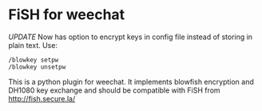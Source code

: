 FiSH for weechat
================

*UPDATE* 
Now has option to encrypt keys in config file instead of storing in plain text.
Use:
```
/blowkey setpw
/blowkey unsetpw
```


This is a python plugin for weechat.  It implements blowfish encryption and
DH1080 key exchange and should be compatible with FiSH from
http://fish.secure.la/
